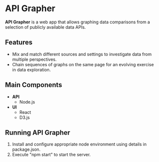 # API Grapher
**API Grapher** is a web app that allows graphing data comparisons from a selection of publicly available data APIs.

## Features
* Mix and match different sources and settings to investigate data from multiple perspectives.
* Chain sequences of graphs on the same page for an evolving exercise in data exploration.

## Main Components
* **API**
  * Node.js
* **UI**
  * React
  * D3.js

## Running API Grapher
1. Install and configure appropriate node environment using details in package.json.
2. Execute "npm start" to start the server.
